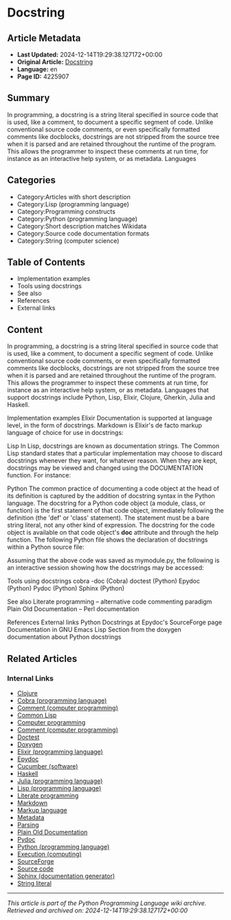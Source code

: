 # Docstring

## Article Metadata

- **Last Updated:** 2024-12-14T19:29:38.127172+00:00
- **Original Article:** [Docstring](https://en.wikipedia.org/wiki/Docstring)
- **Language:** en
- **Page ID:** 4225907

## Summary

In programming, a docstring is a string literal specified in source code that is used, like a comment, to document a specific segment of code. Unlike conventional source code comments, or even specifically formatted comments like docblocks, docstrings are not stripped from the source tree when it is parsed and are retained throughout the runtime of the program. This allows the programmer to inspect these comments at run time, for instance as an interactive help system, or as metadata.
Languages 

## Categories

- Category:Articles with short description
- Category:Lisp (programming language)
- Category:Programming constructs
- Category:Python (programming language)
- Category:Short description matches Wikidata
- Category:Source code documentation formats
- Category:String (computer science)

## Table of Contents

- Implementation examples
- Tools using docstrings
- See also
- References
- External links

## Content

In programming, a docstring is a string literal specified in source code that is used, like a comment, to document a specific segment of code. Unlike conventional source code comments, or even specifically formatted comments like docblocks, docstrings are not stripped from the source tree when it is parsed and are retained throughout the runtime of the program. This allows the programmer to inspect these comments at run time, for instance as an interactive help system, or as metadata.
Languages that support docstrings include Python, Lisp, Elixir, Clojure, Gherkin, Julia and Haskell.

Implementation examples
Elixir
Documentation is supported at language level, in the form of docstrings. Markdown is Elixir's de facto markup language of choice for use in docstrings:

Lisp
In Lisp, docstrings are known as documentation strings. The Common Lisp standard states that a particular implementation may choose to discard docstrings whenever they want, for whatever reason. When they are kept, docstrings may be viewed and changed using the DOCUMENTATION function. For instance:

Python
The common practice of documenting a code object at the head of its definition is captured by the addition of docstring syntax in the Python language.
The docstring for a Python code object (a module, class, or function) is the first statement of that code object, immediately following the definition (the 'def' or 'class' statement). The statement must be a bare string literal, not any other kind of expression. The docstring for the code object is available on that code object's __doc__ attribute and through the help function.
The following Python file shows the declaration of docstrings within a Python source file:

Assuming that the above code was saved as mymodule.py, the following is an interactive session showing how the docstrings may be accessed:

Tools using docstrings
cobra -doc (Cobra)
doctest (Python)
Epydoc (Python)
Pydoc (Python)
Sphinx (Python)

See also
Literate programming – alternative code commenting paradigm
Plain Old Documentation – Perl documentation

References
External links
Python Docstrings at Epydoc's SourceForge page
Documentation in GNU Emacs Lisp
Section from the doxygen documentation about Python docstrings

## Related Articles

### Internal Links

- [Clojure](https://en.wikipedia.org/wiki/Clojure)
- [Cobra (programming language)](https://en.wikipedia.org/wiki/Cobra_(programming_language))
- [Comment (computer programming)](https://en.wikipedia.org/wiki/Comment_(computer_programming))
- [Common Lisp](https://en.wikipedia.org/wiki/Common_Lisp)
- [Computer programming](https://en.wikipedia.org/wiki/Computer_programming)
- [Comment (computer programming)](https://en.wikipedia.org/wiki/Comment_(computer_programming))
- [Doctest](https://en.wikipedia.org/wiki/Doctest)
- [Doxygen](https://en.wikipedia.org/wiki/Doxygen)
- [Elixir (programming language)](https://en.wikipedia.org/wiki/Elixir_(programming_language))
- [Epydoc](https://en.wikipedia.org/wiki/Epydoc)
- [Cucumber (software)](https://en.wikipedia.org/wiki/Cucumber_(software))
- [Haskell](https://en.wikipedia.org/wiki/Haskell)
- [Julia (programming language)](https://en.wikipedia.org/wiki/Julia_(programming_language))
- [Lisp (programming language)](https://en.wikipedia.org/wiki/Lisp_(programming_language))
- [Literate programming](https://en.wikipedia.org/wiki/Literate_programming)
- [Markdown](https://en.wikipedia.org/wiki/Markdown)
- [Markup language](https://en.wikipedia.org/wiki/Markup_language)
- [Metadata](https://en.wikipedia.org/wiki/Metadata)
- [Parsing](https://en.wikipedia.org/wiki/Parsing)
- [Plain Old Documentation](https://en.wikipedia.org/wiki/Plain_Old_Documentation)
- [Pydoc](https://en.wikipedia.org/wiki/Pydoc)
- [Python (programming language)](https://en.wikipedia.org/wiki/Python_(programming_language))
- [Execution (computing)](https://en.wikipedia.org/wiki/Execution_(computing))
- [SourceForge](https://en.wikipedia.org/wiki/SourceForge)
- [Source code](https://en.wikipedia.org/wiki/Source_code)
- [Sphinx (documentation generator)](https://en.wikipedia.org/wiki/Sphinx_(documentation_generator))
- [String literal](https://en.wikipedia.org/wiki/String_literal)

---
_This article is part of the Python Programming Language wiki archive._
_Retrieved and archived on: 2024-12-14T19:29:38.127172+00:00_